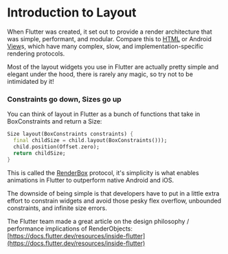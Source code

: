 # Introduction to Layout

When Flutter was created, it set out to provide a render architecture that was simple, performant, and modular. Compare this to [HTML](https://developer.chrome.com/articles/layoutng/) or Android [View](https://developer.android.com/reference/android/view/View)s, which have many complex, slow, and implementation-specific rendering protocols.

Most of the layout widgets you use in Flutter are actually pretty simple and elegant under the hood, there is rarely any magic, so try not to be intimidated by it!

### Constraints go down, Sizes go up

You can think of layout in Flutter as a bunch of functions that take in BoxConstraints and return a Size:

```dart title="(simplification)"
Size layout(BoxConstraints constraints) {
  final childSize = child.layout(BoxConstraints()));
  child.position(Offset.zero);
  return childSize;
}
```

This is called the [RenderBox](https://api.flutter.dev/flutter/rendering/RenderBox-class.html) protocol, it's simplicity is what enables animations in Flutter to outperform native Android and iOS.

The downside of being simple is that developers have to put in a little extra effort to constrain widgets and avoid those pesky flex overflow, unbounded constraints, and infinite size errors.

The Flutter team made a great article on the design philosophy / performance implications of RenderObjects: [https://docs.flutter.dev/resources/inside-flutter](https://docs.flutter.dev/resources/inside-flutter)
